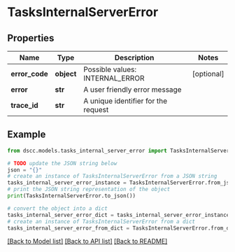 # TasksInternalServerError


## Properties

Name | Type | Description | Notes
------------ | ------------- | ------------- | -------------
**error_code** | **object** | Possible values: INTERNAL_ERROR | [optional] 
**error** | **str** | A user friendly error message | 
**trace_id** | **str** | A unique identifier for the request | 

## Example

```python
from dscc.models.tasks_internal_server_error import TasksInternalServerError

# TODO update the JSON string below
json = "{}"
# create an instance of TasksInternalServerError from a JSON string
tasks_internal_server_error_instance = TasksInternalServerError.from_json(json)
# print the JSON string representation of the object
print(TasksInternalServerError.to_json())

# convert the object into a dict
tasks_internal_server_error_dict = tasks_internal_server_error_instance.to_dict()
# create an instance of TasksInternalServerError from a dict
tasks_internal_server_error_from_dict = TasksInternalServerError.from_dict(tasks_internal_server_error_dict)
```
[[Back to Model list]](../README.md#documentation-for-models) [[Back to API list]](../README.md#documentation-for-api-endpoints) [[Back to README]](../README.md)


